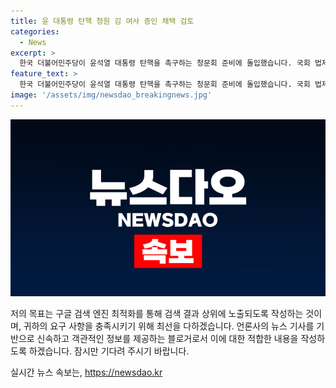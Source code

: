 ```yaml
---
title: 윤 대통령 탄핵 청원 김 여사 증인 채택 검토
categories:
  - News
excerpt: >
  한국 더불어민주당이 윤석열 대통령 탄핵을 촉구하는 청문회 준비에 돌입했습니다. 국회 법제사법위원회는 채 상병 수사 외압 의혹, 김건희 여사 명품백 수수 의혹 등 5가지 탄핵 사유를 짚을 예정이며, 김건희 여사와 어머니 두 사람을 증인으로 부르는 안을 검토 중입니다. 이에 국민의힘과 민주당 사이에 청문회와 관련한 갈등이 거세지고 있습니다. 민주당은 검사 탄핵은 조금 더 내용을 보강한 뒤 추진하기로 하였습니다.
feature_text: >
  한국 더불어민주당이 윤석열 대통령 탄핵을 촉구하는 청문회 준비에 돌입했습니다. 국회 법제사법위원회는 채 상병 수사 외압 의혹, 김건희 여사 명품백 수수 의혹 등 5가지 탄핵 사유를 짚을 예정이며, 김건희 여사와 어머니 두 사람을 증인으로 부르는 안을 검토 중입니다. 이에 국민의힘과 민주당 사이에 청문회와 관련한 갈등이 거세지고 있습니다. 민주당은 검사 탄핵은 조금 더 내용을 보강한 뒤 추진하기로 하였습니다.
image: '/assets/img/newsdao_breakingnews.jpg'
---
```


<p><img src="/assets/img/newsdao_breakingnews.jpg" alt="firstkoreanews 속보" /></p>

<p>저의 목표는 구글 검색 엔진 최적화를 통해 검색 결과 상위에 노출되도록 작성하는 것이며, 귀하의 요구 사항을 충족시키기 위해 최선을 다하겠습니다. 언론사의 뉴스 기사를 기반으로 신속하고 객관적인 정보를 제공하는 블로거로서 이에 대한 적합한 내용을 작성하도록 하겠습니다. 잠시만 기다려 주시기 바랍니다.</p>
실시간 뉴스 속보는, <a href="https://newsdao.kr" rel="dofollow">https://newsdao.kr</a>


